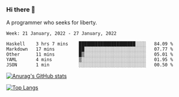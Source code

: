 ### Hi there 👋

<!--
**shejialuo/shejialuo** is a ✨ _special_ ✨ repository because its `README.md` (this file) appears on your GitHub profile.

Here are some ideas to get you started:

- 🔭 I’m currently working on ...
- 🌱 I’m currently learning ...
- 👯 I’m looking to collaborate on ...
- 🤔 I’m looking for help with ...
- 💬 Ask me about ...
- 📫 How to reach me: ...
- 😄 Pronouns: ...
- ⚡ Fun fact: ...
-->

A programmer who seeks for liberty.

<!--START_SECTION:waka-->
```text
Week: 21 January, 2022 - 27 January, 2022

Haskell    3 hrs 7 mins    █████████████████████░░░░   84.09 % 
Markdown   17 mins         ██░░░░░░░░░░░░░░░░░░░░░░░   07.77 % 
Other      11 mins         █▒░░░░░░░░░░░░░░░░░░░░░░░   05.01 % 
YAML       4 mins          ▒░░░░░░░░░░░░░░░░░░░░░░░░   01.95 % 
JSON       1 min           ░░░░░░░░░░░░░░░░░░░░░░░░░   00.50 % 
```
<!--END_SECTION:waka-->

[![Anurag's GitHub stats](https://github-readme-stats.vercel.app/api?username=shejialuo&show_icons=true&theme=dracula)](https://github.com/anuraghazra/github-readme-stats)

[![Top Langs](https://github-readme-stats.vercel.app/api/top-langs/?username=shejialuo&layout=compact&hide=javascript,html,css,typescript,tex)](https://github.com/anuraghazra/github-readme-stats)
